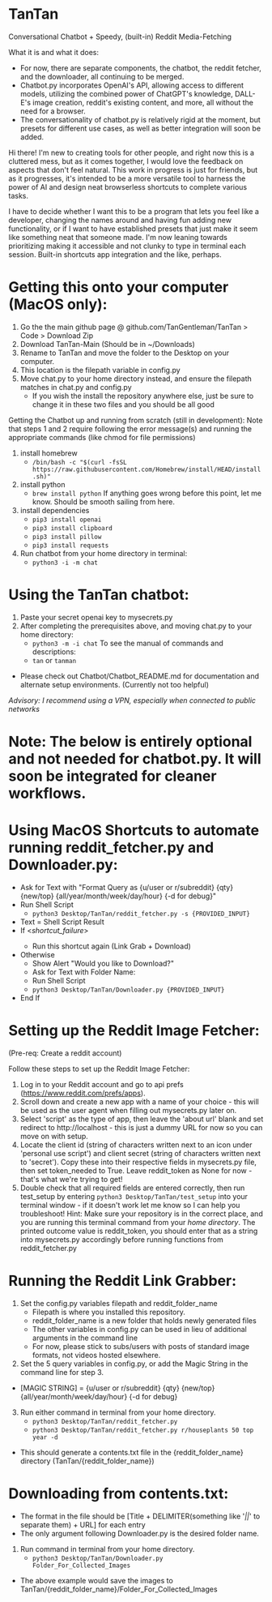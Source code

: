 # TanTan
Conversational Chatbot + Speedy, (built-in) Reddit Media-Fetching

What it is and what it does:
- For now, there are separate components, the chatbot, the reddit fetcher, and the downloader, all continuing to be merged.
- Chatbot.py incorporates OpenAI's API, allowing access to different models, utilizing the combined power of ChatGPT's knowledge, DALL-E's image creation, reddit's existing content, and more, all without the need for a browser.
- The conversationality of chatbot.py is relatively rigid at the moment, but presets for different use cases, as well as better integration will soon be added.

Hi there! I'm new to creating tools for other people, and right now this is a cluttered mess, but as it comes together, I would love the feedback on aspects that don't feel natural. This work in progress is just for friends, but as it progresses, it's intended to be a more versatile tool to harness the power of AI and design neat browserless shortcuts to complete various tasks.

I have to decide whether I want this to be a program that lets you feel like a developer, changing the names around and having fun adding new functionality, or if I want to have established presets that just make it seem like something neat that someone made. I'm now leaning towards prioritizing making it accessible and not clunky to type in terminal each session. Built-in shortcuts app integration and the like, perhaps.

# Getting this onto your computer (MacOS only):
1. Go the the main github page @ github.com/TanGentleman/TanTan > Code > Download Zip
2. Download TanTan-Main (Should be in ~/Downloads)
3. Rename to TanTan and move the folder to the Desktop on your computer.
4. This location is the filepath variable in config.py
5. Move chat.py to your home directory instead, and ensure the filepath matches in chat.py and config.py
    - If you wish the install the repository anywhere else, just be sure to change it in these two files and you should be all good

Getting the Chatbot up and running from scratch (still in development):
Note that steps 1 and 2 require following the error message(s) and running the appropriate commands (like chmod for file permissions)
1. install homebrew
    - `/bin/bash -c "$(curl -fsSL https://raw.githubusercontent.com/Homebrew/install/HEAD/install.sh)"`
2. install python
    - `brew install python`
If anything goes wrong before this point, let me know. Should be smooth sailing from here.
3. install dependencies
    - `pip3 install openai`
    - `pip3 install clipboard`
    - `pip3 install pillow`
    - `pip3 install requests`
5. Run chatbot from your home directory in terminal:
    - `python3 -i -m chat`

# Using the TanTan chatbot:
1. Paste your secret openai key to mysecrets.py
2. After completing the prerequisites above, and moving chat.py to your home directory:
    - `python3 -m -i chat`
    To see the manual of commands and descriptions:
    - `tan` or `tanman`

- Please check out Chatbot/Chatbot_README.md for documentation and alternate setup environments. (Currently not too helpful)

*Advisory: I recommend using a VPN, especially when connected to public networks*
# Note: The below is entirely optional and not needed for chatbot.py. It will soon be integrated for cleaner workflows.

# Using MacOS Shortcuts to automate running reddit_fetcher.py and Downloader.py:
- Ask for Text with "Format Query as {u/user or r/subreddit} {qty} {new/top} {all/year/month/week/day/hour} {-d for debug}"
- Run Shell Script
    - `python3 Desktop/TanTan/reddit_fetcher.py -s {PROVIDED_INPUT}`
- Text = Shell Script Result
- If <Text> <contains> <*shortcut_failure*>
    - Run this shortcut again (Link Grab + Download)
- Otherwise
    - Show Alert "Would you like to Download?"
    - Ask for Text with Folder Name:
    - Run Shell Script
    - `python3 Desktop/TanTan/Downloader.py {PROVIDED_INPUT}`
- End If

# Setting up the Reddit Image Fetcher:

(Pre-req: Create a reddit account)

Follow these steps to set up the Reddit Image Fetcher: 
1. Log in to your Reddit account and go to api prefs (https://www.reddit.com/prefs/apps).
2. Scroll down and create a new app with a name of your choice - this will be used as the user agent when filling out mysecrets.py later on. 
3. Select 'script' as the type of app, then leave the 'about url' blank and set redirect to http://localhost - this is just a dummy URL for now so you can move on with setup. 
4. Locate the client id (string of characters written next to an icon under 'personal use script') and client secret (string of characters written next to 'secret'). Copy these into their respective fields in mysecrets.py file, then set token_needed to True. Leave reddit_token as None for now - that's what we're trying to get!  
5. Double check that all required fields are entered correctly, then run test_setup by entering `python3 Desktop/TanTan/test_setup` into your terminal window - if it doesn't work let me know so I can help you troubleshoot! Hint: Make sure your repository is in the correct place, and you are running this terminal command from your *home directory*. The printed outcome value is reddit_token, you should enter that as a string into mysecrets.py accordingly before running functions from reddit_fetcher.py

# Running the Reddit Link Grabber:
1. Set the config.py variables filepath and reddit_folder_name
    - Filepath is where you installed this repository.
    - reddit_folder_name is a new folder that holds newly generated files
    - The other variables in config.py can be used in lieu of additional arguments in the command line
    - For now, please stick to subs/users with posts of standard image formats, not videos hosted elsewhere.
2. Set the 5 query variables in config.py, or add the Magic String in the command line for step 3.
- [MAGIC STRING] = {u/user or r/subreddit} {qty} {new/top} {all/year/month/week/day/hour} {-d for debug}
3. Run either command in terminal from your home directory.
    - `python3 Desktop/TanTan/reddit_fetcher.py`
    - `python3 Desktop/TanTan/reddit_fetcher.py r/houseplants 50 top year -d`
- This should generate a contents.txt file in the {reddit_folder_name} directory (TanTan/{reddit_folder_name})

# Downloading from contents.txt:
- The format in the file should be [Title + DELIMITER(something like '_||_' to separate them) + URL] for each entry
- The only argument following Downloader.py is the desired folder name.
1. Run command in terminal from your home directory.
    - `python3 Desktop/TanTan/Downloader.py Folder_For_Collected_Images`
- The above example would save the images to TanTan/{reddit_folder_name}/Folder_For_Collected_Images

